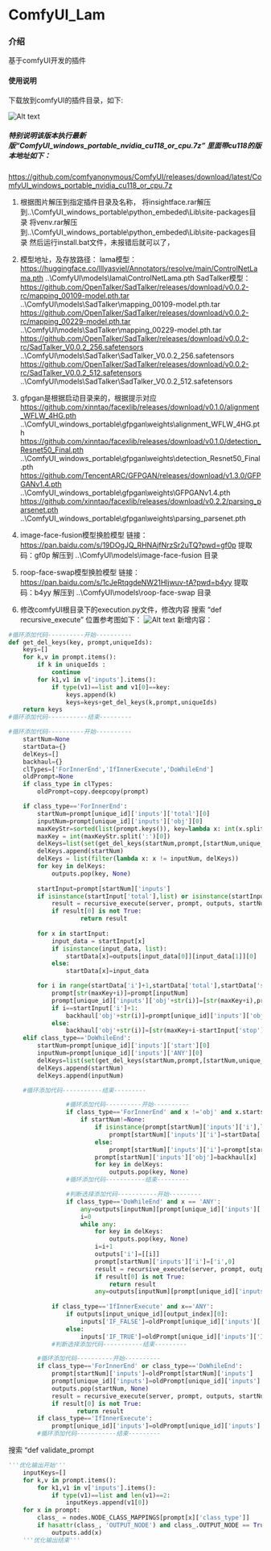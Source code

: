 # ComfyUI_Lam

### 介绍
基于comfyUI开发的插件

#### 使用说明
下载放到comfyUI的插件目录，如下:

![Alt text](解压存放路径及名称.png)

##### 特别说明该版本执行最新版“ComfyUI_windows_portable_nvidia_cu118_or_cpu.7z” 里面带cu118的版本地址如下：
https://github.com/comfyanonymous/ComfyUI/releases/download/latest/ComfyUI_windows_portable_nvidia_cu118_or_cpu.7z

1. 根据图片解压到指定插件目录及名称，
将insightface.rar解压到..\ComfyUI_windows_portable\python_embeded\Lib\site-packages目录
将venv.rar解压到..\ComfyUI_windows_portable\python_embeded\Lib\site-packages目录
然后运行install.bat文件，未报错后就可以了，

2. 模型地址，及存放路径：
lama模型：
https://huggingface.co/lllyasviel/Annotators/resolve/main/ControlNetLama.pth  ..\ComfyUI\models\lama\ControlNetLama.pth
SadTalker模型：
https://github.com/OpenTalker/SadTalker/releases/download/v0.0.2-rc/mapping_00109-model.pth.tar ..\ComfyUI\models\SadTalker\mapping_00109-model.pth.tar
https://github.com/OpenTalker/SadTalker/releases/download/v0.0.2-rc/mapping_00229-model.pth.tar ..\ComfyUI\models\SadTalker\mapping_00229-model.pth.tar
https://github.com/OpenTalker/SadTalker/releases/download/v0.0.2-rc/SadTalker_V0.0.2_256.safetensors ..\ComfyUI\models\SadTalker\SadTalker_V0.0.2_256.safetensors
https://github.com/OpenTalker/SadTalker/releases/download/v0.0.2-rc/SadTalker_V0.0.2_512.safetensors ..\ComfyUI\models\SadTalker\SadTalker_V0.0.2_512.safetensors

3. gfpgan是根据启动目录来的，根据提示对应
https://github.com/xinntao/facexlib/releases/download/v0.1.0/alignment_WFLW_4HG.pth ..\ComfyUI_windows_portable\gfpgan\weights\alignment_WFLW_4HG.pth 
https://github.com/xinntao/facexlib/releases/download/v0.1.0/detection_Resnet50_Final.pth ..\ComfyUI_windows_portable\gfpgan\weights\detection_Resnet50_Final.pth 
https://github.com/TencentARC/GFPGAN/releases/download/v1.3.0/GFPGANv1.4.pth ..\ComfyUI_windows_portable\gfpgan\weights\GFPGANv1.4.pth 
https://github.com/xinntao/facexlib/releases/download/v0.2.2/parsing_parsenet.pth ..\ComfyUI_windows_portable\gfpgan\weights\parsing_parsenet.pth 

4. image-face-fusion模型换脸模型
链接：https://pan.baidu.com/s/19DOgJQ_RHNAjfNrzSr2uTQ?pwd=gf0p 
提取码：gf0p
解压到 ..\ComfyUI\models\image-face-fusion 目录

5. roop-face-swap模型换脸模型
链接：https://pan.baidu.com/s/1cJeRtqgdeNW21Hljwuv-tA?pwd=b4yy 
提取码：b4yy
解压到 ..\ComfyUI\models\roop-face-swap 目录


6. 修改comfyUI根目录下的execution.py文件，修改内容
搜索 “def recursive_execute” 
位置参考图如下：
![Alt text](修改位置.png)
新增内容：
```python
#循环添加代码----------开始----------
def get_del_keys(key, prompt,uniqueIds):
    keys=[]
    for k,v in prompt.items():
        if k in uniqueIds :
            continue
        for k1,v1 in v['inputs'].items():
            if type(v1)==list and v1[0]==key:
                keys.append(k)
                keys=keys+get_del_keys(k,prompt,uniqueIds)
    return keys
#循环添加代码-----------结束---------
```
```python
#循环添加代码----------开始----------
    startNum=None
    startData={}
    delKeys=[]
    backhaul={}
    clTypes=['ForInnerEnd','IfInnerExecute','DoWhileEnd']
    oldPrompt=None
    if class_type in clTypes:
        oldPrompt=copy.deepcopy(prompt)

    if class_type=='ForInnerEnd':
        startNum=prompt[unique_id]['inputs']['total'][0]
        inputNum=prompt[unique_id]['inputs']['obj'][0]
        maxKeyStr=sorted(list(prompt.keys()), key=lambda x: int(x.split(':')[0]))[-1]
        maxKey = int(maxKeyStr.split(':')[0])
        delKeys=list(set(get_del_keys(startNum,prompt,[startNum,unique_id]))) 
        delKeys.append(startNum)
        delKeys = list(filter(lambda x: x != inputNum, delKeys))
        for key in delKeys:
            outputs.pop(key, None)
        
        startInput=prompt[startNum]['inputs']
        if isinstance(startInput['total'],list) or isinstance(startInput['stop'],list) or isinstance(startInput['i'],list):
            result = recursive_execute(server, prompt, outputs, startNum, extra_data, executed, prompt_id, outputs_ui, object_storage)
            if result[0] is not True:
                    return result
            
        for x in startInput:
            input_data = startInput[x]
            if isinstance(input_data, list):
                startData[x]=outputs[input_data[0]][input_data[1]][0]
            else:
                startData[x]=input_data

        for i in range(startData['i']+1,startData['total'],startData['stop']):
            prompt[str(maxKey+i)]=prompt[inputNum]
            prompt[unique_id]['inputs']['obj'+str(i)]=[str(maxKey+i),prompt[unique_id]['inputs']['obj'][-1]]
            if i==startInput['i']+1:
                backhaul['obj'+str(i)]=prompt[unique_id]['inputs']['obj']
            else:
                backhaul['obj'+str(i)]=[str(maxKey+i-startInput['stop']),prompt[unique_id]['inputs']['obj'][-1]]
    elif class_type=='DoWhileEnd':
        startNum=prompt[unique_id]['inputs']['start'][0]
        inputNum=prompt[unique_id]['inputs']['ANY'][0]
        delKeys=list(set(get_del_keys(startNum,prompt,[startNum,unique_id]))) 
        delKeys.append(startNum)
        delKeys.append(inputNum)

    #循环添加代码-----------结束---------
```
```python
                #循环添加代码----------开始----------
                if class_type=='ForInnerEnd' and x !='obj' and x.startswith('obj'):
                    if startNum!=None:
                        if isinstance(prompt[startNum]['inputs']['i'],list):
                            prompt[startNum]['inputs']['i']=startData['i']+startData['stop']
                        else:
                            prompt[startNum]['inputs']['i']=prompt[startNum]['inputs']['i']+startData['stop']
                        prompt[startNum]['inputs']['obj']=backhaul[x]
                        for key in delKeys:
                            outputs.pop(key, None)
                #循环添加代码-----------结束---------
```
```python
                #判断选择添加代码-----------开始---------
                if class_type=='DoWhileEnd' and x == 'ANY':
                    any=outputs[inputNum][prompt[unique_id]['inputs']['ANY'][1]][0]
                    i=0
                    while any:
                        for key in delKeys:
                            outputs.pop(key, None)
                        i=i+1
                        outputs['i']=[[i]]
                        prompt[startNum]['inputs']['i']=['i',0]
                        result = recursive_execute(server, prompt, outputs, input_unique_id, extra_data, executed, prompt_id, outputs_ui, object_storage)
                        if result[0] is not True:
                            return result
                        any=outputs[inputNum][prompt[unique_id]['inputs']['ANY'][1]][0]
            
            if class_type=='IfInnerExecute' and x=='ANY':
                if outputs[input_unique_id][output_index][0]:
                    inputs['IF_FALSE']=oldPrompt[unique_id]['inputs']['IF_TRUE']
                else:
                    inputs['IF_TRUE']=oldPrompt[unique_id]['inputs']['IF_FALSE']
            #判断选择添加代码-----------结束---------
```
```python
        #循环添加代码----------开始----------
        if class_type=='ForInnerEnd' or class_type=='DoWhileEnd':
            prompt[startNum]['inputs']=oldPrompt[startNum]['inputs']
            prompt[unique_id]['inputs']=oldPrompt[unique_id]['inputs']
            outputs.pop(startNum, None)
            result = recursive_execute(server, prompt, outputs, startNum, extra_data, executed, prompt_id, outputs_ui, object_storage)
            if result[0] is not True:
                   return result
        if class_type=='IfInnerExecute':
            prompt[unique_id]['inputs']=oldPrompt[unique_id]['inputs']
        #循环添加代码-----------结束---------
```
搜索 “def validate_prompt
```python
'''优化输出开始'''
    inputKeys=[]
    for k,v in prompt.items():
        for k1,v1 in v['inputs'].items():
            if type(v1)==list and len(v1)==2:
                inputKeys.append(v1[0])
    for x in prompt:
        class_ = nodes.NODE_CLASS_MAPPINGS[prompt[x]['class_type']]
        if hasattr(class_, 'OUTPUT_NODE') and class_.OUTPUT_NODE == True and x not in inputKeys:
            outputs.add(x)
    '''优化输出结束'''
``` 